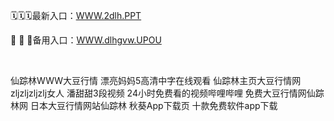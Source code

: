 <p>
	🗓🗓🗓最新入口：<a href="http://www.baidu.com/link?url=6MA2SWnO3Raqke39an_0PUxosM6ZrUGzi1BN9tNnlPW&wd">WWW.2dlh.PPT</a> 
	<p>
		🚄
🚄
🚄备用入口：<a href="http://www.baidu.com/link?url=6MA2SWnO3Raqke39an_0PUxosM6ZrUGzi1BN9tNnlPW&wd">WWW.dlhgvw.UPOU</a> 
	</p>
	<p>
		<br />
	</p>
	<p>
		仙踪林WWW大豆行情
漂亮妈妈5高清中字在线观看
仙踪林主页大豆行情网
zljzljzljzlj女人
潘甜甜3段视频
24小时免费看的视频哔哩哔哩
免费大豆行情网仙踪林网
日本大豆行情网站仙踪林
秋葵App下载页
十款免费软件app下载
	</p>
